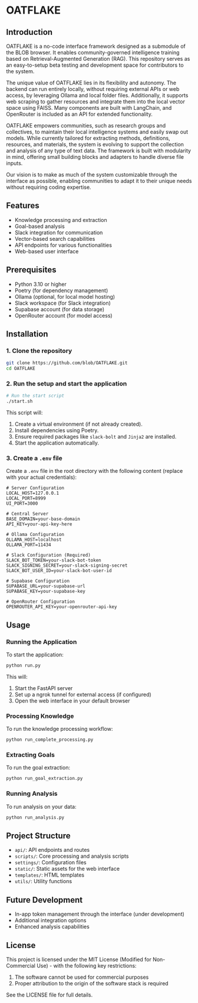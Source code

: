 # OATFLAKE

## Introduction

OATFLAKE is a no-code interface framework designed as a submodule of the BLOB browser. It enables community-governed intelligence training based on Retrieval-Augmented Generation (RAG). This repository serves as an easy-to-setup beta testing and development space for contributors to the system.

The unique value of OATFLAKE lies in its flexibility and autonomy. The backend can run entirely locally, without requiring external APIs or web access, by leveraging Ollama and local folder files. Additionally, it supports web scraping to gather resources and integrate them into the local vector space using FAISS. Many components are built with LangChain, and OpenRouter is included as an API for extended functionality.

OATFLAKE empowers communities, such as research groups and collectives, to maintain their local intelligence systems and easily swap out models. While currently tailored for extracting methods, definitions, resources, and materials, the system is evolving to support the collection and analysis of any type of text data. The framework is built with modularity in mind, offering small building blocks and adapters to handle diverse file inputs.

Our vision is to make as much of the system customizable through the interface as possible, enabling communities to adapt it to their unique needs without requiring coding expertise.

## Features
- Knowledge processing and extraction
- Goal-based analysis
- Slack integration for communication
- Vector-based search capabilities
- API endpoints for various functionalities
- Web-based user interface

## Prerequisites
- Python 3.10 or higher
- Poetry (for dependency management)
- Ollama (optional, for local model hosting)
- Slack workspace (for Slack integration)
- Supabase account (for data storage)
- OpenRouter account (for model access)

## Installation

### 1. Clone the repository
```bash
git clone https://github.com/blob/OATFLAKE.git
cd OATFLAKE
```

### 2. Run the setup and start the application
```bash
# Run the start script
./start.sh
```

This script will:
1. Create a virtual environment (if not already created).
2. Install dependencies using Poetry.
3. Ensure required packages like `slack-bolt` and `Jinja2` are installed.
4. Start the application automatically.

### 3. Create a `.env` file
Create a `.env` file in the root directory with the following content (replace with your actual credentials):
```
# Server Configuration
LOCAL_HOST=127.0.0.1
LOCAL_PORT=8999
UI_PORT=3000

# Central Server
BASE_DOMAIN=your-base-domain
API_KEY=your-api-key-here

# Ollama Configuration
OLLAMA_HOST=localhost
OLLAMA_PORT=11434

# Slack Configuration (Required)
SLACK_BOT_TOKEN=your-slack-bot-token
SLACK_SIGNING_SECRET=your-slack-signing-secret
SLACK_BOT_USER_ID=your-slack-bot-user-id

# Supabase Configuration
SUPABASE_URL=your-supabase-url
SUPABASE_KEY=your-supabase-key

# OpenRouter Configuration
OPENROUTER_API_KEY=your-openrouter-api-key
```

## Usage

### Running the Application
To start the application:
```bash
python run.py
```

This will:
1. Start the FastAPI server
2. Set up a ngrok tunnel for external access (if configured)
3. Open the web interface in your default browser

### Processing Knowledge
To run the knowledge processing workflow:
```bash
python run_complete_processing.py
```

### Extracting Goals
To run the goal extraction:
```bash
python run_goal_extraction.py
```

### Running Analysis
To run analysis on your data:
```bash
python run_analysis.py
```

## Project Structure
- `api/`: API endpoints and routes
- `scripts/`: Core processing and analysis scripts
- `settings/`: Configuration files
- `static/`: Static assets for the web interface
- `templates/`: HTML templates
- `utils/`: Utility functions

## Future Development
- In-app token management through the interface (under development)
- Additional integration options
- Enhanced analysis capabilities

## License
This project is licensed under the MIT License (Modified for Non-Commercial Use) - with the following key restrictions:
1. The software cannot be used for commercial purposes
2. Proper attribution to the origin of the software stack is required

See the LICENSE file for full details.
